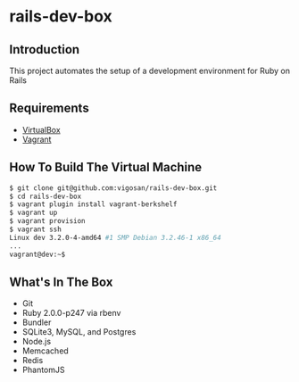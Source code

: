 # rails-dev-box

## Introduction

This project automates the setup of a development environment for Ruby on Rails

## Requirements

* [VirtualBox](https://www.virtualbox.org)
* [Vagrant](http://vagrantup.com)

## How To Build The Virtual Machine

```zsh
$ git clone git@github.com:vigosan/rails-dev-box.git
$ cd rails-dev-box
$ vagrant plugin install vagrant-berkshelf
$ vagrant up
$ vagrant provision
$ vagrant ssh
Linux dev 3.2.0-4-amd64 #1 SMP Debian 3.2.46-1 x86_64
...
vagrant@dev:~$
```

## What's In The Box

* Git
* Ruby 2.0.0-p247 via rbenv
* Bundler
* SQLite3, MySQL, and Postgres
* Node.js
* Memcached
* Redis
* PhantomJS
